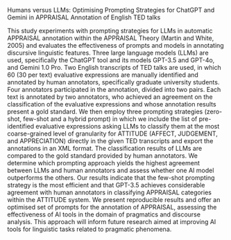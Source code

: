 Humans versus LLMs: Optimising Prompting Strategies for ChatGPT and Gemini in APPRAISAL Annotation of English TED talks

This study experiments with prompting strategies for LLMs in automatic APPRAISAL annotation within the APPRAISAL Theory (Martin and White, 2005) and evaluates the effectiveness of prompts and models in annotating discursive linguistic features. Three large language models (LLMs) are used, specifically the ChatGPT tool and its models GPT-3.5 and GPT-4o, and Gemini 1.0 Pro. Two English transcripts of TED talks are used, in which 60 (30 per text) evaluative expressions are manually identified and annotated by human annotators, specifically graduate university students. Four annotators participated in the annotation, divided into two pairs. Each text is annotated by two annotators, who achieved an agreement on the classification of the evaluative expressions and whose annotation results present a gold standard. We then employ three prompting strategies (zero-shot, few-shot and a hybrid prompt) in which we include the list of pre-identified evaluative expressions asking LLMs to classify them at the most coarse-grained level of granularity for ATTITUDE (AFFECT, JUDGEMENT, and APPRECIATION) directly in the given TED transcripts and export the annotations in an XML format. The classification results of LLMs are compared to the gold standard provided by human annotators. We determine which prompting approach yields the highest agreement between LLMs and human annotators and assess whether one AI model outperforms the others. Our results indicate that the few-shot prompting strategy is the most efficient and that GPT-3.5 achieves considerable agreement with human annotators in classifying APPRAISAL categories within the ATTITUDE system. We present reproducible results and offer an optimised set of prompts for the annotation of APPRAISAL, assessing the effectiveness of AI tools in the domain of pragmatics and discourse analysis. This approach will inform future research aimed at improving AI tools for linguistic tasks related to pragmatic phenomena.
